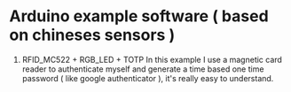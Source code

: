Arduino example software
( based on chineses sensors )
=============

1. RFID_MC522 + RGB_LED + TOTP 
  In this example I use a magnetic card reader to authenticate myself and
  generate a time based one time password ( like google authenticator ),
  it's really easy to understand.
